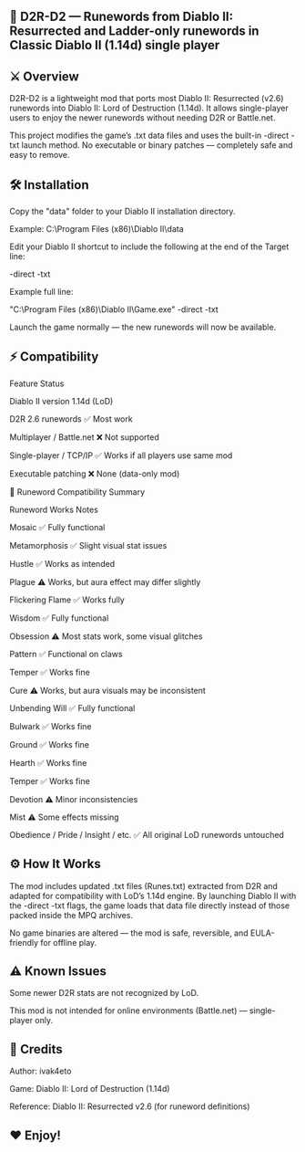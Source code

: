 ## 🧩 D2R-D2 — Runewords from Diablo II: Resurrected and Ladder-only runewords in Classic Diablo II (1.14d) single player

## ⚔️ Overview

D2R-D2 is a lightweight mod that ports most Diablo II: Resurrected (v2.6) runewords into Diablo II: Lord of Destruction (1.14d).
It allows single-player users to enjoy the newer runewords without needing D2R or Battle.net.

This project modifies the game’s .txt data files and uses the built-in -direct -txt launch method.
No executable or binary patches — completely safe and easy to remove.

## 🛠️ Installation

Copy the "data" folder to your Diablo II installation directory.

Example:
C:\Program Files (x86)\Diablo II\data


Edit your Diablo II shortcut to include the following at the end of the Target line:

-direct -txt


Example full line:

"C:\Program Files (x86)\Diablo II\Game.exe" -direct -txt


Launch the game normally — the new runewords will now be available.


## ⚡ Compatibility

Feature	Status

Diablo II version	1.14d (LoD)

D2R 2.6 runewords	✅ Most work

Multiplayer / Battle.net	❌ Not supported

Single-player / TCP/IP	✅ Works if all players use same mod

Executable patching	❌ None (data-only mod)

💎 Runeword Compatibility Summary

Runeword	Works	Notes

Mosaic	✅	Fully functional

Metamorphosis	✅	Slight visual stat issues

Hustle	✅	Works as intended

Plague	⚠️	Works, but aura effect may differ slightly

Flickering Flame	✅	Works fully

Wisdom	✅	Fully functional

Obsession	⚠️	Most stats work, some visual glitches

Pattern	✅	Functional on claws

Temper	✅	Works fine

Cure	⚠️	Works, but aura visuals may be inconsistent

Unbending Will	✅	Fully functional

Bulwark	✅	Works fine

Ground	✅	Works fine

Hearth	✅	Works fine

Temper	✅	Works fine

Devotion	⚠️	Minor inconsistencies

Mist	⚠️	Some effects missing

Obedience / Pride / Insight / etc.	✅	All original LoD runewords untouched


## ⚙️ How It Works

The mod includes updated .txt files (Runes.txt) extracted from D2R and adapted for compatibility with LoD’s 1.14d engine.
By launching Diablo II with the -direct -txt flags, the game loads that data file directly instead of those packed inside the MPQ archives.

No game binaries are altered — the mod is safe, reversible, and EULA-friendly for offline play.


## ⚠️ Known Issues

Some newer D2R stats are not recognized by LoD.

This mod is not intended for online environments (Battle.net) — single-player only.


## 💬 Credits

Author: ivak4eto

Game: Diablo II: Lord of Destruction (1.14d)

Reference: Diablo II: Resurrected v2.6 (for runeword definitions)

## ❤️ Enjoy!

